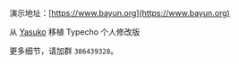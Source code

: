 演示地址：[https://www.bayun.org](https://www.bayun.org)  

从 [Yasuko](https://github.com/foru17/Yasuko) 移植 Typecho 个人修改版

更多细节，请加群 `386439328`。  
